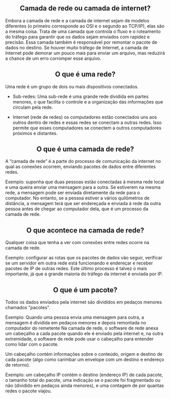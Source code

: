 <h2 align="center">Camada de rede ou camada de internet?</h2>
Embora a camada de rede e a camada de internet sejam de modelos diferentes (o primeiro corresponde ao OSI e o segundo ao TCP/IP), elas são a mesma coisa. Trata de uma camada que controla o fluxo e o roteamento do tráfego para garantir que os dados sejam enviados com rapidez e precisão. Essa camada também é responsável por remontar o pacote de dados no destino. Se houver muito tráfego de Internet, a camada de Internet pode demorar um pouco mais para enviar um arquivo, mas reduzirá a chance de um erro corromper esse arquivo.

<h2 align="center">O que é uma rede?</h2>
Uma rede é um grupo de dois ou mais dispositivos conectados. 

- Sub-redes: Uma sub-rede é uma grande rede dividida em partes menores, o que facilita o controle e a organização das informações que circulam pela rede.

- Internet (rede de redes) os computadores estão conectados uns aos outros dentro de redes e essas redes se conectam a outras redes. Isso permite que esses computadores se conectem a outros computadores próximos e distantes.

<h2 align="center">O que é uma camada de rede?</h2> 
 A “camada de rede” é a parte do processo de comunicação da internet no qual as conexões ocorrem, enviando pacotes de dados entre diferentes redes.
 
Exemplo: suponha que duas pessoas estão conectadas à mesma rede local e uma queira enviar uma mensagem para a outra. Se estiverem na mesma rede, a mensagem pode ser enviada diretamente da rede para o computador. No entanto, se a pessoa estiver a vários quilômetros de distância, a mensagem terá que ser endereçada e enviada à rede da outra pessoa antes de chegar ao computador dela, que é um processo da camada de rede.

<h2 align="center">O que acontece na camada de rede?</h2>
Qualquer coisa que tenha a ver com conexões entre redes ocorre na camada de rede. 

Exemplo: configurar as rotas que os pacotes de dados vão seguir, verificar se um servidor em outra rede está funcionando e endereçar e receber pacotes de IP de outras redes. Este último processo é talvez o mais importante, já que a grande maioria do tráfego da internet é enviada por IP.

<h2 align="center">O que é um pacote?</h2>
Todos os dados enviados pela internet são divididos em pedaços menores chamados "pacotes". 

Exemplo: Quando uma pessoa envia uma mensagem para outra, a mensagem é dividida em pedaços menores e depois remontada no computador do remetente
Na camada de rede, o software de rede anexa um cabeçalho a cada pacote quando ele é enviado pela internet e, na outra extremidade, o software de rede pode usar o cabeçalho para entender como lidar com o pacote.

Um cabeçalho contém informações sobre o conteúdo, origem e destino de cada pacote (algo como carimbar um envelope com um destino e endereço de retorno). 

Exemplo: um cabeçalho IP contém o destino (endereço IP) de cada pacote, o tamanho total do pacote, uma indicação se o pacote foi fragmentado ou não (dividido em pedaços ainda menores), e uma contagem de por quantas redes o pacote viajou.
